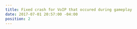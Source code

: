 ```yaml
---
title: Fixed crash for VoIP that occured during gameplay
date: 2017-07-01 20:57:00 -04:00
position: 2
---
```


